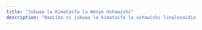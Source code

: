 ```yaml
---
title: "Jukwaa la Kimataifa la Wenye Ushawishi"
description: "BaoLiba ni jukwaa la kimataifa la ushawishi linalosaidia chapa za kimataifa kuungana na wabunifu wa ndani katika nchi 50+."
---
```

